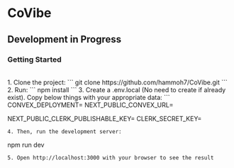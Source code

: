 # CoVibe
## Development in Progress

### Getting Started
<br />
1. Clone the project:
   ```
   git clone https://github.com/hammoh7/CoVibe.git
   ```
2. Run:
   ```
   npm install
   ```
3. Create a .env.local (No need to create if already exist). Copy below things with your appropriate data:
   ```
   CONVEX_DEPLOYMENT=
   NEXT_PUBLIC_CONVEX_URL=

   NEXT_PUBLIC_CLERK_PUBLISHABLE_KEY=
   CLERK_SECRET_KEY=
   ```
4. Then, run the development server:
   ```
   npm run dev
   ```
5. Open http://localhost:3000 with your browser to see the result
